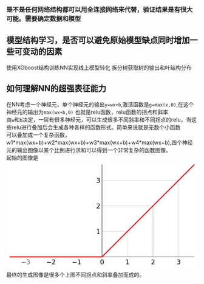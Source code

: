 ### 是不是任何网络结构都可以用全连接网络来代替，验证结果是有很大可能。需要确定数据和模型
## 模型结构学习，是否可以避免原始模型缺点同时增加一些可变动的因素

使用XGboost结构训练NN实现线上模型转化  拆分树获取树的输出和叶结构分布

## 如何理解NN的超强表征能力
在NN考虑一个神经元，单个神经元的输出`y=wx+b`,激活函数是`g=max(x,0)`,在这个神经元的输出为`max(wx+b,0)` 也就是relu函数，relu函数的拐点和斜率  
由`w`和`b`决定，一层有很多神经元，可以生成很多不同斜率和不同拐点的relu，当这些relu进行叠加后会生成各种各样的函数形式。简单来说就是无数个小函数  
可以叠加成一个复杂函数，  
w1\*max(wx+b)+w2\*max(wx+b)+w3\*max(wx+b)+w4\*max(wx+b),四个神经元的输出图像以某个比例进行求和可以得到一个非常复杂的函数图像。  
起始的图像是 ![Relu](/images/relu.png)  
最终的生成图像是很多个上图不同拐点和斜率叠加而成的。
